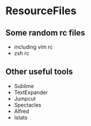 # ResourceFiles
## Some random rc files 
- including vim rc 
- zsh rc


## Other useful tools 
- Sublime
- TextExpander 
- Jumpcut 
- Spectacles 
- Alfred 
- Istats 
